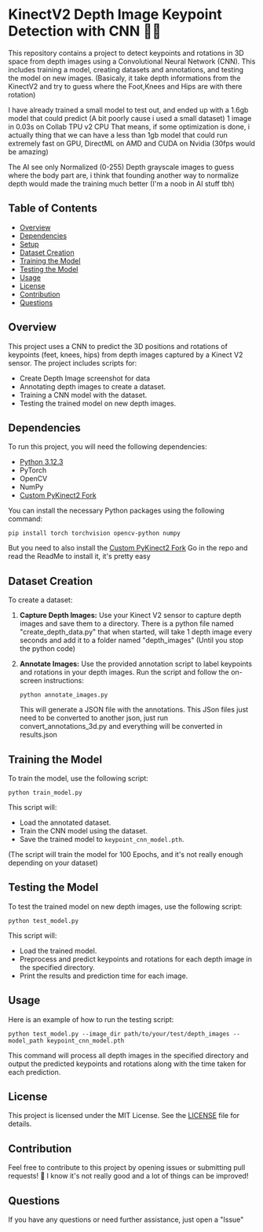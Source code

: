 # KinectV2 Depth Image Keypoint Detection with CNN 🧠📸

This repository contains a project to detect keypoints and rotations in 3D space from depth images using a Convolutional Neural Network (CNN). This includes training a model, creating datasets and annotations, and testing the model on new images.
(Basicaly, it take depth informations from the KinectV2 and try to guess where the Foot,Knees and Hips are with there rotation)

I have already trained a small model to test out, and ended up with a 1.6gb model that could predict (A bit poorly cause i used a small dataset) 1 image in 0.03s on Collab TPU v2 CPU
That means, if some optimization is done, i actually thing that we can have a less than 1gb model that could run extremely fast on GPU, DirectML on AMD and CUDA on Nvidia
(30fps would be amazing)

The AI see only Normalized (0-255) Depth grayscale images to guess where the body part are, i think that founding another way to normalize depth would made the training much better
(I'm a noob in AI stuff tbh)

## Table of Contents

- [Overview](#overview)
- [Dependencies](#dependencies)
- [Setup](#setup)
- [Dataset Creation](#dataset-creation)
- [Training the Model](#training-the-model)
- [Testing the Model](#testing-the-model)
- [Usage](#usage)
- [License](#license)
- [Contribution](#contribution)
- [Questions](#questions)

## Overview

This project uses a CNN to predict the 3D positions and rotations of keypoints (feet, knees, hips) from depth images captured by a Kinect V2 sensor. The project includes scripts for:

- Create Depth Image screenshot for data
- Annotating depth images to create a dataset.
- Training a CNN model with the dataset.
- Testing the trained model on new depth images.

## Dependencies

To run this project, you will need the following dependencies:

- [Python 3.12.3](https://www.python.org/downloads/release/python-3123/)
- PyTorch
- OpenCV
- NumPy
- [Custom PyKinect2 Fork](https://github.com/Reiko69420/PyKinect2-Updated)

You can install the necessary Python packages using the following command:

  ```
  pip install torch torchvision opencv-python numpy
  ```

But you need to also install the [Custom PyKinect2 Fork](https://github.com/Reiko69420/PyKinect2-Updated)
Go in the repo and read the ReadMe to install it, it's pretty easy

## Dataset Creation

To create a dataset:

1. **Capture Depth Images:**
   Use your Kinect V2 sensor to capture depth images and save them to a directory.
   There is a python file named "create_depth_data.py" that when started, will take 1 depth image every seconds and add it to a folder named "depth_images"
   (Until you stop the python code)

2. **Annotate Images:**
   Use the provided annotation script to label keypoints and rotations in your depth images. Run the script and follow the on-screen instructions:

    ```
    python annotate_images.py
    ```

   This will generate a JSON file with the annotations. This JSon files just need to be converted to another json,
   just run convert_annotations_3d.py and everything will be converted in results.json

## Training the Model

To train the model, use the following script:

  ```
  python train_model.py
  ```


This script will:

- Load the annotated dataset.
- Train the CNN model using the dataset.
- Save the trained model to `keypoint_cnn_model.pth`.

(The script will train the model for 100 Epochs, and it's not really enough depending on your dataset)

## Testing the Model

To test the trained model on new depth images, use the following script:

  ```
  python test_model.py
  ```

This script will:

- Load the trained model.
- Preprocess and predict keypoints and rotations for each depth image in the specified directory.
- Print the results and prediction time for each image.

## Usage

Here is an example of how to run the testing script:

  ```
  python test_model.py --image_dir path/to/your/test/depth_images --model_path keypoint_cnn_model.pth
  ```

This command will process all depth images in the specified directory and output the predicted keypoints and rotations along with the time taken for each prediction.

## License

This project is licensed under the MIT License. See the [LICENSE](LICENSE) file for details.

## Contribution

Feel free to contribute to this project by opening issues or submitting pull requests! 🎉
I know it's not really good and a lot of things can be improved!

## Questions

If you have any questions or need further assistance, just open a "Issue"
